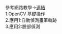 參考網路教學→[連結](https://www.youtube.com/watch?v=xjrykYpaBBM)  
1.OpenCV 基礎操作  
2.應用1:自動偵測畫筆軌跡  
3.應用2:臉部偵測  

